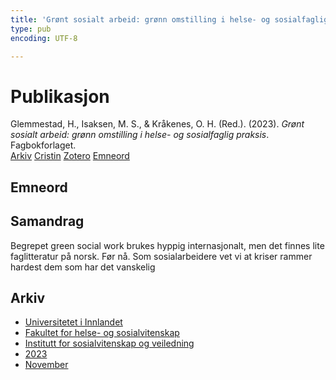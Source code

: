```yaml
---
title: 'Grønt sosialt arbeid: grønn omstilling i helse- og sosialfaglig praksis'
type: pub
encoding: UTF-8

---
```

<h1>Publikasjon</h1>
<article id="csl-bib-container-X5767STY" class="csl-bib-container">
  <div class="csl-bib-body"> <div class="csl-entry">Glemmestad, H., Isaksen, M. S., &#38; Kråkenes, O. H. (Red.). (2023). <i>Grønt sosialt arbeid: grønn omstilling i helse- og sosialfaglig praksis</i>. Fagbokforlaget.</div> </div>
  <div class="csl-bib-buttons">
    <a href="#taxonomy-article-X5767STY" alt="archive" class="csl-bib-button">Arkiv</a>
    <a href="https://app.cristin.no/results/show.jsf?id=2195423" alt="Cristin" class="csl-bib-button">Cristin</a>
    <a href="http://zotero.org/groups/5881554/items/X5767STY" alt="Zotero" class="csl-bib-button">Zotero</a>
    <a href="#keywords-article-X5767STY" alt="keywords" class="csl-bib-button">Emneord</a>
  </div>
  <div id="csl-bib-meta-container-X5767STY"></div>
</article>
<div id="csl-bib-meta-X5767STY" class="csl-bib-meta">
  <article id="keywords-article-X5767STY" class="keywords-article">
    <h1>Emneord</h1>
    
  </article>
  <article id="abstract-article-X5767STY" class="abstract-article">
    <h1>Samandrag</h1>
    Begrepet green social work brukes hyppig internasjonalt, men det finnes lite faglitteratur på norsk. Før nå. Som sosialarbeidere vet vi at kriser rammer hardest dem som har det vanskelig
  </article>
  <article id="taxonomy-article-X5767STY" class="taxonomy-article">
    <h1>Arkiv</h1>
    <ul>
      <li>
        <a href="/nn/archive/?key=3DCRN523">Universitetet i Innlandet</a>
      </li>
      <li>
        <a href="/nn/archive/?key=IDKFS3MX">Fakultet for helse- og sosialvitenskap</a>
      </li>
      <li>
        <a href="/nn/archive/?key=CU4VFGCV">Institutt for sosialvitenskap og veiledning</a>
      </li>
      <li>
        <a href="/nn/archive/?key=A9PHNY6J">2023</a>
      </li>
      <li>
        <a href="/nn/archive/?key=ZRKAFXQV">November</a>
      </li>
    </ul>
  </article>
</div>
